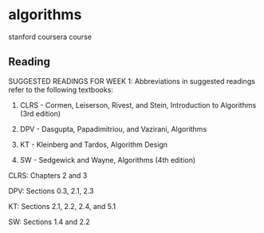 # algorithms
stanford coursera course


## Reading

SUGGESTED READINGS FOR WEEK 1: Abbreviations in suggested readings refer to the following textbooks:

1. CLRS - Cormen, Leiserson, Rivest, and Stein, Introduction to Algorithms (3rd edition)

2. DPV - Dasgupta, Papadimitriou, and Vazirani, Algorithms

3. KT - Kleinberg and Tardos, Algorithm Design

4. SW - Sedgewick and Wayne, Algorithms (4th edition)

CLRS: Chapters 2 and 3

DPV: Sections 0.3, 2.1, 2.3

KT: Sections 2.1, 2.2, 2.4, and 5.1

SW: Sections 1.4 and 2.2

